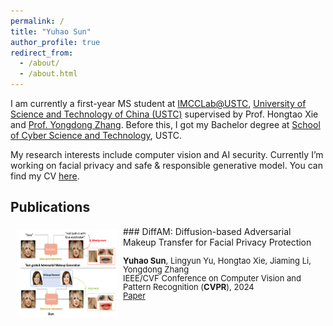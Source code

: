 ```yaml
---
permalink: /
title: "Yuhao Sun"
author_profile: true
redirect_from: 
  - /about/
  - /about.html
---
```

I am currently a first-year MS student at [IMCCLab@USTC](https://imcc.ustc.edu.cn/main.htm), [University of Science and Technology of China (USTC)](https://en.ustc.edu.cn/) supervised by Prof. Hongtao Xie and [Prof. Yongdong Zhang](https://scholar.google.com/citations?user=hxGs4ukAAAAJ). Before this, I got my Bachelor degree at [School of Cyber Science and Technology](https://cybersec.ustc.edu.cn/main.htm), USTC. 

My research interests include computer vision and AI security. Currently I’m working on facial privacy and safe & responsible generative model. You can find my CV [here](/assets/Yuhao_Sun_cv.pdf).

Publications
-----
<img style="float: left; margin:5px 10px" src="/images/diffam.jpg" width="160" height="140">
### DiffAM: Diffusion-based Adversarial Makeup Transfer for Facial Privacy Protection
<p style="line-height:1.0">
<font size="2">
<strong>Yuhao Sun</strong>, Lingyun Yu, Hongtao Xie, Jiaming Li, Yongdong Zhang<br />
IEEE/CVF Conference on Computer Vision and Pattern Recognition (<strong>CVPR</strong>), 2024 <br />
<a href="/files/diffam.pdf">Paper</a> 
<br />
</font>
</p>
